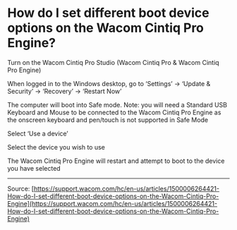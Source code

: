 # How do I set different boot device options on the Wacom Cintiq Pro Engine?

Turn on the Wacom Cintiq Pro Studio (Wacom Cintiq Pro & Wacom Cintiq Pro Engine)


When logged in to the Windows desktop, go to ‘Settings’ → ‘Update & Security’ → ‘Recovery’ → ‘Restart Now’


The computer will boot into Safe mode. Note: you will need a Standard USB Keyboard and Mouse to be connected to the Wacom Cintiq Pro Engine as the onscreen keyboard and pen/touch is not supported in Safe Mode


Select ‘Use a device’


Select the device you wish to use


The Wacom Cintiq Pro Engine will restart and attempt to boot to the device you have selected

---
Source: [https://support.wacom.com/hc/en-us/articles/1500006264421-How-do-I-set-different-boot-device-options-on-the-Wacom-Cintiq-Pro-Engine](https://support.wacom.com/hc/en-us/articles/1500006264421-How-do-I-set-different-boot-device-options-on-the-Wacom-Cintiq-Pro-Engine)
